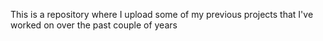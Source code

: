 This is a repository where I upload some of my previous projects that I've worked on over the past couple of years
